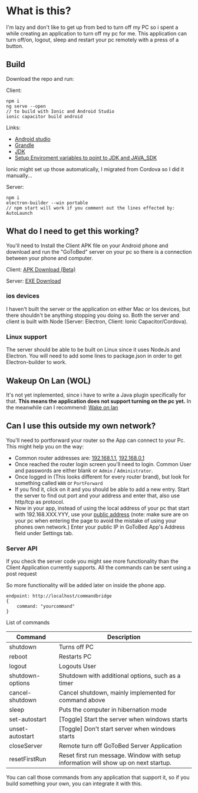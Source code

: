 # What is this?
I'm lazy and don't like to get up from bed to turn off my PC so i spent a while creating an application to turn off my pc for me.
	This application can turn off/on, logout, sleep and restart your pc remotely with a press of a button.


## Build
Download the repo and run:

Client:

    npm i
    ng serve --open
	// to build with Ionic and Android Studio
	ionic capacitor build android

Links: 
* [Android studio](https://developer.android.com/studio)
* [Grandle](https://gradle.org/install/)
* [JDK](https://developer.android.com/studio)
* [Setup Enviroment variables to point to JDK and JAVA_SDK](https://cordova.apache.org/docs/en/10.x/guide/platforms/android/#setting-environment-variables)

Ionic might set up those automatically, I migrated from Cordova so I did it manually...

Server:

    npm i
    electron-builder --win portable
    // npm start will work if you comment out the lines effected by: AutoLaunch

## What do I need to get this working?
You'll need to Install the Client APK file on your Android phone and download and run the "GoToBed" server on your pc so there is a connection between your phone and computer.

Client: [APK Download (Beta)](https://github.com/Myxelium/go-to-bed/raw/master/Binaries/GoToBed.apk)

Server: [EXE Download](https://github.com/Myxelium/go-to-bed/raw/master/Binaries/GoToBed.exe)

### ios devices
I haven't built the server or the application on either Mac or Ios devices, but there shouldn't be anything stopping you doing so. Both the server and client is built with Node (Server: Electron, Client: Ionic Capacitor/Cordova).

### Linux support
The server should be able to be built on Linux since it uses NodeJs and Electron. You will need to add some lines to package.json in order to get Electron-builder to work.


## Wakeup On Lan (WOL)

It's not yet inplemented, since i have to write a Java plugin specifically for that.
**This means the application does not support turning on the pc yet.**
In the meanwhile can I recommend: [Wake on lan](https://play.google.com/store/apps/details?id=co.uk.mrwebb.wakeonlan)

## Can I use this outside my own network?
You'll need to portforward your router so the App can connect to your Pc.
This might help you on the way:
* Common router addresses are: [192.168.1.1](http://192.168.1.1), [192.168.0.1](http://192.168.0.1) 
* Once reached the router login screen you'll need to login.
Common User and passwords are either blank or `Admin` / `Administrator`.
* Once logged in (This looks different for every router brand), but look for something called `WAN` or `PortForward`
* If you find it, click on it and you should be able to add a new entry. Start the server to find out port and your address and enter that, also use http/tcp as protocol.
* Now in your app, instead of using the local address of your pc that start with 192.168.XXX.YYY, use your [public address](https://whatismyipaddress.com/) (note: make sure are on your pc when entering the page to avoid the mistake of using your phones own network.) Enter your public IP in GoToBed App's Address field under Settings tab.

### Server API
If you check the server code you might see more functionality than the Client Application currently supports.
All the commands can be sent using a post request

So more functionality will be added later on inside the phone app.

    endpoint: http://localhost/commandbridge
    {
	    command: "yourcommand"
	}

List of commands

|Command| Description |
|--|--|
| shutdown | Turns off PC|
| reboot | Restarts PC |
| logout | Logouts User |
| shutdown-options | Shutdown with additional options, such as a timer |
| cancel-shutdown | Cancel shutdown, mainly implemented for command above |
| sleep | Puts the computer in hibernation mode |
| set-autostart | [Toggle] Start the server when windows starts|
| unset-autostart | [Toggle] Don't start server when windows starts |
| closeServer | Remote turn off GoToBed Server Application |
| resetFirstRun | Reset first run message. Window with setup information will show up on next startup. |

You can call those commands from any application that support it, so if you build something your own, you can integrate it with this.

